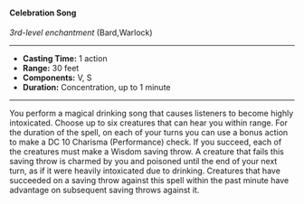 #### Celebration Song
*3rd-level enchantment* (Bard,Warlock)
___
- **Casting Time:** 1 action
- **Range:** 30 feet
- **Components:** V, S
- **Duration:** Concentration, up to 1 minute
---
You perform a magical drinking song that causes
listeners to become highly intoxicated. Choose up
to six creatures that can hear you within range. For
the duration of the spell, on each of your turns you
can use a bonus action to make a DC 10 Charisma
(Performance) check. If you succeed, each of the
creatures must make a Wisdom saving throw. A
creature that fails this saving throw is charmed by
you and poisoned until the end of your next turn, as
if it were heavily intoxicated due to drinking.
Creatures that have succeeded on a saving throw
against this spell within the past minute have
advantage on subsequent saving throws against it.
